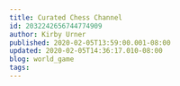 ```yaml
---
title: Curated Chess Channel
id: 2032242656744774909
author: Kirby Urner
published: 2020-02-05T13:59:00.001-08:00
updated: 2020-02-05T14:36:17.010-08:00
blog: world_game
tags: 
---
```


